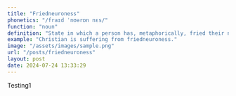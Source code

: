 ```yaml
---
title: "Friedneuroness"
phonetics: "/fraɪd ˈnʊərɒn nɛs/"
function: "noun"
definition: "State in which a person has, metaphorically, fried their neurons and is now incapable of doing any intellectual work due to excessive brain activity in the past."
example: "Christian is suffering from friedneuroness."
image: "/assets/images/sample.png"
url: "/posts/friedneuroness"
layout: post
date: 2024-07-24 13:33:29
---
```


Testing1